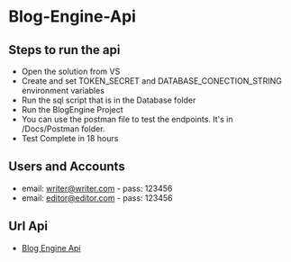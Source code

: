 # Blog-Engine-Api


## Steps to run the api

* Open the solution from VS
* Create and set TOKEN_SECRET and DATABASE_CONECTION_STRING environment variables
* Run the sql script that is in the Database folder
* Run the BlogEngine Project
* You can use the postman file to test the endpoints. It's in /Docs/Postman folder.
* Test Complete in 18 hours

## Users and Accounts

* email: writer@writer.com - pass: 123456
* email: editor@editor.com - pass: 123456

## Url Api
* [Blog Engine Api](http://zemoga-blog-engine.azurewebsites.net/index.html)

